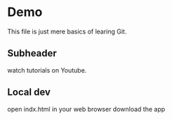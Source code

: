 # Demo 

This file is just mere basics of learing Git.

## Subheader

watch tutorials on Youtube.


## Local  dev

open indx.html in your web browser
download the app